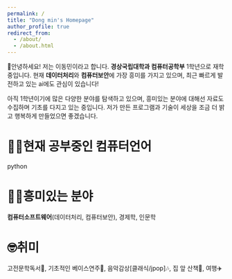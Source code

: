 ```yaml
---
permalink: /
title: "Dong min's Homepage"
author_profile: true
redirect_from: 
  - /about/
  - /about.html
---
```


👋안녕하세요! 저는 이동민이라고 합니다. **경상국립대학과 컴퓨터공학부** 1학년으로 재학중입니다. 현재  **데이터처리**와 **컴퓨터보안**에 가장 흥미를 가지고 있으며, 최근 빠르게 발전하고 있는 ai에도 관심이 있습니다!

아직 1학년이기에 많은 다양한 분야를 탐색하고 있으며, 흥미있는 분야에 대해선 자료도 수집하며 기초를 다지고 있는 중입니다.
저가 만든 프로그램과 기술이 세상을 조금 더 밝고 행복하게 만들었으면 좋겠습니다.

👨‍💻현재 공부중인 컴퓨터언어
======
python

🙋‍♂️흥미있는 분야
======
**컴퓨터소프트웨어**(데이터처리, 컴퓨터보안), 경제학, 인문학

🤓취미
======
고전문학독서📖, 기초적인 베이스연주🎸, 음악감상[클래식/jpop]🎶, 집 앞 산책🚶, 여행✈️
